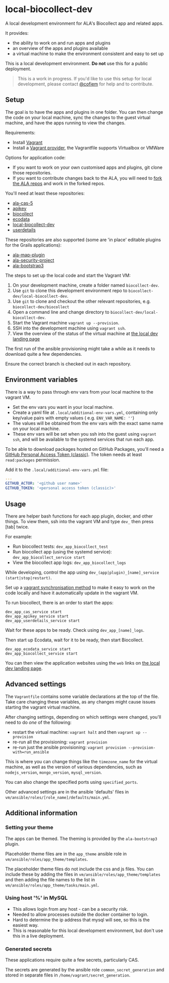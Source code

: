 # local-biocollect-dev
A local development environment for ALA's Biocollect app and related apps.

It provides:

- the ability to work on and run apps and plugins
- an overview of the apps and plugins available
- a virtual machine to make the environment consistent and easy to set up

This is a local development environment.
**Do not** use this for a public deployment.

> This is a work in progress. If you'd like to use this setup for local development, 
> please contact [@cofiem](https://github.com/cofiem) for help and to contribute.

## Setup

The goal is to have the apps and plugins in one folder.
You can then change the code on your local machine, sync the changes to the guest virtual machine,
and have the apps running to view the changes.

Requirements:

- Install [Vagrant](https://developer.hashicorp.com/vagrant/docs/installation)
- Install a [Vagrant provider](https://developer.hashicorp.com/vagrant/docs/providers), the Vagrantfile supports Virtualbox or VMWare

Options for application code:

- If you want to work on your own customised apps and plugins, git clone those repositories.
- If you want to contribute changes back to the ALA, you will need
  to [fork the ALA repos](https://docs.github.com/en/pull-requests/collaborating-with-pull-requests/working-with-forks/about-forks)
  and work in the forked repos.

You'll need at least these repositories:

- [ala-cas-5](https://github.com/AtlasOfLivingAustralia/ala-cas-5)
- [apikey](https://github.com/AtlasOfLivingAustralia/apikey)
- [biocollect](https://github.com/AtlasOfLivingAustralia/biocollect)
- [ecodata](https://github.com/AtlasOfLivingAustralia/ecodata)
- [local-biocollect-dev](https://github.com/qcif/local-biocollect-dev)
- [userdetails](https://github.com/AtlasOfLivingAustralia/userdetails)

These repositories are also supported (some are 'in place' editable plugins for the Grails applications):

- [ala-map-plugin](https://github.com/AtlasOfLivingAustralia/ala-map-plugin)
- [ala-security-project](https://github.com/AtlasOfLivingAustralia/ala-security-project)
- [ala-bootstrap3](https://github.com/AtlasOfLivingAustralia/ala-bootstrap3)

The steps to set up the local code and start the Vagrant VM:

1. On your development machine, create a folder named `biocollect-dev`.
2. Use `git` to clone this development environment repo to `biocollect-dev/local-biocollect-dev`.
3. Use `git` to clone and checkout the other relevant repositories, e.g. `biocollect-dev/biocollect`
4. Open a command line and change directory to `biocollect-dev/local-biocollect-dev`.
5. Start the Vagrant machine `vagrant up --provision`.
6. SSH into the development machine using `vagrant ssh`.
7. View the overview of the status of the virtual machine at [the local dev landing page](http://localhost:8880)

The first run of the ansible provisioning might take a while as it needs to download quite a few dependencies.

Ensure the correct branch is checked out in each repository.

## Environment variables

There is a way to pass through env vars from your local machine to the vagrant VM.

- Set the env vars you want in your local machine.
- Create a yaml file at `.local/additional-env-vars.yml`, containing only key/value pairs with empty values (
  e.g. `ENV_VAR_NAME: ''`)
- The values will be obtained from the env vars with the exact same name on your local machine.
- These env vars will be set when you ssh into the guest using `vagrant ssh`, and will be available to the systemd services that run each app.

To be able to download packages hosted on GitHub Packages, you'll need a [GitHub Personal Access Token (classic)](https://github.com/settings/tokens).
The token needs at least `read:packages` permission.

Add it to the `.local/additional-env-vars.yml` file:

```yaml
---
GITHUB_ACTOR: '<github user name>'
GITHUB_TOKEN: '<personal access token (classic)>'
```

## Usage

There are helper bash functions for each app plugin, docker, and other things.
To view them, ssh into the vagrant VM and type `dev_` then press [tab] twice.

For example:

- Run biocollect tests: `dev_app_biocollect_test`
- Run biocollect app (using the systemd service): `dev_app_biocollect_service start`
- View the biocollect app logs: `dev_app_biocollect_logs`

While developing, control the app using `dev_(app|plugin)_[name]_service (start|stop|restart)`.

Set up a [vagrant synchronisation method](https://developer.hashicorp.com/vagrant/docs/synced-folders) to make it easy
to work on the code locally
and have it automatically update in the vagrant VM.

To run biocollect, there is an order to start the apps:

```console
dev_app_cas_service start
dev_app_apikey_service start
dev_app_userdetails_service start
```

Wait for these apps to be ready. Check using `dev_app_[name]_logs`.

Then start up Ecodata, wait for it to be ready, then start Biocollect.

```console
dev_app_ecodata_service start
dev_app_biocollect_service start
```

You can then view the application websites using the `web` links on [the local dev landing page](http://localhost:8880).

## Advanced settings

The `Vagrantfile` contains some variable declarations at the top of the file.
Take care changing these variables, as any changes might cause issues starting the vagrant virtual machine.

After changing settings, depending on which settings were changed, you'll need to do *one* of the following:

- restart the virtual machine: `vagrant halt` and then `vagrant up --provision`
- re-run all the provisioning: `vagrant provision`
- re-run just the ansible provisioning: `vagrant provision --provision-with=run_ansible`

This is where you can change things like the `timezone_name` for the virtual machine,
as well as the version of various dependencies, such as `nodejs_version`, `mongo_version`, `mysql_version`.

You can also change the specified ports using `specified_ports`.

Other advanced settings are in the ansible 'defaults' files in `vm/ansible/roles/[role_name]/defaults/main.yml`.

## Additional information

### Setting your theme

The apps can be themed. The theming is provided by the `ala-bootstrap3` plugin.

Placeholder theme files are in the `app_theme` ansible role in `vm/ansible/roles/app_theme/templates`.

The placeholder theme files do not include the css and js files.
You can include these by adding the files in `vm/ansible/roles/app_theme/templates` 
and then adding the file names to the list in `vm/ansible/roles/app_theme/tasks/main.yml`.

### Using host '%' in MySQL

- This allows login from any host - can be a security risk.
- Needed to allow processes outside the docker container to login.
- Hard to determine the ip address that mysql will see, so this is the easiest way.
- This is reasonable for this local development environment, but don't use this in a live deployment.

### Generated secrets

These applications require quite a few secrets, particularly CAS.

The secrets are generated by the ansible role `common_secret_generation` 
and stored in separate files in `/home/vagrant/secret_generation`.
